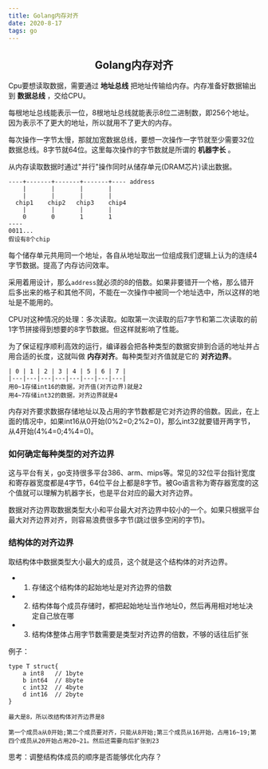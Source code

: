 ```yaml
---
title: Golang内存对齐
date: 2020-8-17
tags: go
---
```



## <center>Golang内存对齐<center>

Cpu要想读取数据，需要通过 **地址总线** 把地址传输给内存。内存准备好数据输出到 **数据总线** ，交给CPU。

每根地址总线能表示一位，8根地址总线就能表示8位二进制数，即256个地址。因为表示不了更大的地址，所以就用不了更大的内存。

每次操作一字节太慢，那就加宽数据总线，要想一次操作一字节就至少需要32位数据总线。8字节就64位。这里每次操作的字节数就是所谓的  **机器字长** 。

从内存读取数据时通过"并行"操作同时从储存单元(DRAM芯片)读出数据。

``` 
----+-------+-------+-------+---- address
    |       |       |       |
    |       |       |       |
  chip1    chip2   chip3    chip4
    |       |       |       |
    0       0       1       1
----
0011...
假设有8个chip
```

每个储存单元共用同一个地址，各自从地址取出一位组成我们逻辑上认为的连续4字节数据。提高了内存访问效率。

采用着用设计，那么`address`就必须的8的倍数。如果非要错开一个格，那么错开后多出来的格子和其他不同，不能在一次操作中被同一个地址选中，所以这样的地址是不能用的。

CPU对这种情况的处理：多次读取。如取第一次读取的后7字节和第二次读取的前1字节拼接得到想要的8字节数据。但这样就影响了性能。

为了保证程序顺利高效的运行，编译器会把各种类型的数据安排到合适的地址并占用合适的长度，这就叫做 **内存对齐**。每种类型对齐值就是它的 **对齐边界**。

```
| 0 | 1 | 2 | 3 | 4 | 5 | 6 | 7 |
|---|---|---|---|---|---|---|---|
用0~1存储int16的数据，对齐值(对齐边界)就是2
用4~7存储int32的数据，对齐边界就是4
```

内存对齐要求数据存储地址以及占用的字节数都是它对齐边界的倍数。因此，在上面的情况中，如果int16从0开始(0%2=0;2%2=0)，那么int32就要错开两字节，从4开始(4%4=0;4%4=0)。


### 如何确定每种类型的对齐边界

这与平台有关，go支持很多平台386、arm、mips等。常见的32位平台指针宽度和寄存器宽度都是4字节，64位平台上都是8字节。被Go语言称为寄存器宽度的这个值就可以理解为机器字长，也是平台对应的最大对齐边界。

数据对齐边界取数据类型大小和平台最大对齐边界中较小的一个。如果只根据平台最大对齐边界对齐，则容易浪费很多字节(跳过很多空闲的字节)。


### 结构体的对齐边界

取结构体中数据类型大小最大的成员，这个就是这个结构体的对齐边界。

- 1. 存储这个结构体的起始地址是对齐边界的倍数
- 2. 结构体每个成员存储时，都把起始地址当作地址0，然后再用相对地址决定自己放在哪
- 3. 结构体整体占用字节数需要是类型对齐边界的倍数，不够的话往后扩张

例子：

``` 
type T struct{
    a int8   // 1byte
    b int64  // 8byte
    c int32  // 4byte
    d int16  // 2byte
}

最大是8，所以改结构体对齐边界是8

第一个成员a从0开始;第二个成员要对齐，只能从8开始;第三个成员从16开始，占用16~19;第四个成员从20开始占用20~21。然后还需要向后扩张到23
```

思考：调整结构体成员的顺序是否能够优化内存？



